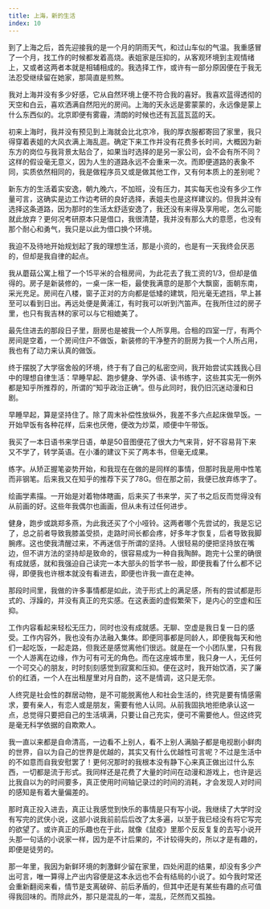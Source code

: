 ```yaml
---
title: 上海，新的生活
index: 10
---
```


到了上海之后，首先迎接我的是一个月的阴雨天气，和过山车似的气温。我重感冒了一个月，找工作的时候都发着高烧。表姐家是压抑的，从客观环境到主观情绪上，又或者这两者本就是相辅相成的。我选择工作，或许有一部分原因便在于我无法忍受继续留在她家，那简直是煎熬。

我对上海并没有多少好感，它从自然环境上便不符合我的喜好。我喜欢蓝得透彻的天空和白云，喜欢洒满自然阳光的房间。上海的天永远是雾蒙蒙的，永远像是蒙上什么东西似的。北京即便有雾霾，清朗的时候也还有瓦蓝瓦蓝的天。

初来上海时，我并没有预见到上海就会比北京冷，我的厚衣服都寄回了家里，我只得穿着表姐的大风衣满上海乱逛。确定下来工作并没有花费多长时间，大概因为新东方的岗位与我背景太贴合了，如果当时选择的是另一家公司，会不会有所不同？这样的假设毫无意义，因为人生的道路永远不会重来一次。而即便道路的表象不同，实质依然相同的，我是做程序员又或是做其他工作，又有何本质上的差别呢？

新东方的生活着实安逸，朝九晚六，不加班，没有压力，其实每天也没有多少工作量可言，这确实是边工作边考研的良好选择，表姐夫也是这样建议的。但我并没有选择这条道路，因为那时的生活太舒适安逸了，我还没有来得及享用呢，怎么可能就此放弃？更何况考研原本只是借口，我很清楚，我并没有那么大的意愿，也没有那个耐心和勇气，我只是以此为借口换个环境。

我迫不及待地开始规划起了我的理想生活，那是小资的，也是有一天我终会厌恶的，但却是我自律的起点。

我从蘑菇公寓上租了一个15平米的合租房间，为此花去了我工资的1/3，但却是值得的。房子是新装修的，一桌一床一柜，最使我满意的是那个大飘窗，面朝东南，采光充足。房间在八楼，窗子正对的方向都是低矮的建筑，阳光毫无遮挡，早上甚至可以看到日出。再远处便是黄浦江，有时我可以听到汽笛声。在我所住过的房子里，也只有我吉林的家可以与它相媲美了。

最先住进去的那段日子里，厨房也是被我一个人所享用。合租的四室一厅，有两个房间是空着，一个房间住户不做饭，新装修的干净整齐的厨房为我一个人所占用，我也有了动力来认真的做饭。

终于摆脱了大学宿舍般的环境，终于有了自己的私密空间，我开始尝试实践我心目中的理想自律生活：早睡早起、跑步健身、学外语、读书练字，这些其实无一例外都是知乎所推荐的，所谓的”知乎政治正确“。但与此同时，我仍旧沉迷动漫和日剧。

早睡早起，算是坚持住了。除了周末补偿性放纵外，我差不多六点起床做早饭。一开始早饭有各种花样，后来也厌倦，便改为炒菜，顺便中午带饭。

我买了一本日语书来学日语，单是50音图便花了很大力气来背，好不容易背下来又不学了，转学英语。在小潘的建议下买了两本书，但毫无成果。

练字。从矫正握笔姿势开始，和我现在在做的是同样的事情，但那时我是用中性笔而非钢笔。后来我又在知乎的推荐下买了78G。但在那之前，我便已放弃练字了。

绘画学素描。一开始是对着物体瞎画，后来买了书来学，买了书之后反而觉得没有从前画的好。这些年我偶尔也画画，但从未有过任何进步。

健身，跑步或跳郑多燕，为此我还买了个小哑铃。这两者哪个先尝试的，我是忘记了，总之前者导致我膝盖受损，走路时间长都会疼，好多年才恢复，后者导致我脚腕疼。这也使我清醒过来，不再迷信于所谓的坚持。人很轻易的便把坚持放在嘴边，但不讲方法的坚持却是致命的，很容易成为一种自我陶醉。跑完十公里的确很有成就感，就和我强迫自己读完一本大部头的哲学书一般，即便我看了什么都不记得，即便我也许根本就没有看进去，即便也许我一直在走神。

那段时间里，我做的许多事情都是如此，流于形式上的满足感，所有的尝试都是形式的、浮躁的，并没有真正的充实感。在这表面的虚假繁荣下，是内心的空虚和压抑。

工作内容看起来轻松无压力，同时也没有成就感。无聊、空虚是我日复一日的感受。工作内容外，我也没有办法融入集体。即便同事都是同龄人，即便我每天和他们一起吃饭，一起走路，但我还是感觉离他们很远。就是在一个小团队里，只有我一个人游离在边缘，作为可有可无的角色。而在这座城市里，我只身一人，无任何一个可交心的朋友，时时刻刻感觉到寂寞和压抑。便在这时，我开始饮酒，买了廉价的红酒，一个人在出租屋里对月自酌，这不是情调，这只是无奈。

人终究是社会性的群居动物，是不可能脱离他人和社会生活的，终究是要有情感需求，要有亲人，有恋人或是朋友，需要有他人认同。从前我固执地拒绝承认这一点，总觉得只要把自己的生活填满，只要让自己充实，便可不需要他人。但这终究是毫无科学依据的自欺欺人。

我一直以来都是自命清高，一边看不上别人，看不上别人满脑子都是电视剧小鲜肉的世界，自以为自己的世界是优越的，其实又有什么优越性可言呢？不过是生活中的不如意而自我安慰罢了！更何况那时的我根本没有静下心来真正做出过什么东西，一切都是流于形式。我同样还是花费了大量的时间在动漫和游戏上，也许是远比我自以为的时间要多，真正使用时间轴记录过的时间的消耗，才会发现人对时间的感知是有着大量偏差的。

那时真正投入进去，真正让我感觉到快乐的事情是只有写小说。我继续了大学时没有写完的武侠小说，这部小说我前前后后改了太多遍，以至于我已经没有将它写完的欲望了。或许真正的乐趣也在于此，就像《鼠疫》里那个反反复复的去写小说开头那一句话的小说家一样，因为是不计后果的，不计较得失的，所以才是有趣的，即便是徒劳的。

那一年里，我因为新鲜环境的刺激鲜少留在家里，四处闲逛的结果，却没有多少产出可言，唯一算得上产出内容便是这本永远也不会有结局的小说了。如今我时常还会重新翻阅来看，情节是支离破碎、前后矛盾的，但其中还是有某些有趣的点可值得我回味的。而除此外，那只是混乱的一年，混乱，茫然而又孤独。

